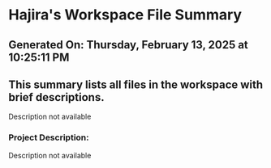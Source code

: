 # Hajira's Workspace File Summary
## Generated On: Thursday, February 13, 2025 at 10:25:11 PM
This summary lists all files in the workspace with brief descriptions.
---
Description not available 
### Project Description:
 Description not available
